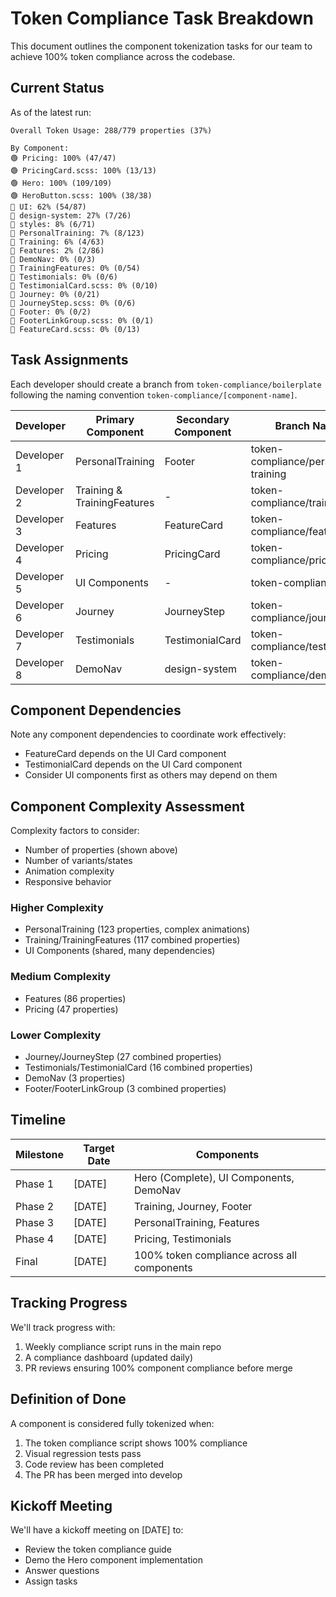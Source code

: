 # Token Compliance Task Breakdown

This document outlines the component tokenization tasks for our team to achieve 100% token compliance across the codebase.

## Current Status

As of the latest run:

```
Overall Token Usage: 288/779 properties (37%)

By Component:
🟢 Pricing: 100% (47/47)
🟢 PricingCard.scss: 100% (13/13)
🟢 Hero: 100% (109/109)
🟢 HeroButton.scss: 100% (38/38)
🔴 UI: 62% (54/87)
🔴 design-system: 27% (7/26)
🔴 styles: 8% (6/71)
🔴 PersonalTraining: 7% (8/123)
🔴 Training: 6% (4/63)
🔴 Features: 2% (2/86)
🔴 DemoNav: 0% (0/3)
🔴 TrainingFeatures: 0% (0/54)
🔴 Testimonials: 0% (0/6)
🔴 TestimonialCard.scss: 0% (0/10)
🔴 Journey: 0% (0/21)
🔴 JourneyStep.scss: 0% (0/6)
🔴 Footer: 0% (0/2)
🔴 FooterLinkGroup.scss: 0% (0/1)
🔴 FeatureCard.scss: 0% (0/13)
```

## Task Assignments

Each developer should create a branch from `token-compliance/boilerplate` following the naming convention `token-compliance/[component-name]`.

| Developer  | Primary Component                | Secondary Component    | Branch Name                      | Props (approx) | Status      |
|------------|----------------------------------|------------------------|----------------------------------|----------------|-------------|
| Developer 1| PersonalTraining                 | Footer                 | token-compliance/personal-training| 125            | In Progress |
| Developer 2| Training & TrainingFeatures      | -                      | token-compliance/training        | 117            | In Progress |
| Developer 3| Features                         | FeatureCard            | token-compliance/features        | 99             | In Progress |
| Developer 4| Pricing                          | PricingCard            | token-compliance/pricing         | 60             | ✅ Complete  |
| Developer 5| UI Components                    | -                      | token-compliance/ui              | 87             | In Progress |
| Developer 6| Journey                          | JourneyStep            | token-compliance/journey         | 27             | In Progress |
| Developer 7| Testimonials                     | TestimonialCard        | token-compliance/testimonials    | 16             | In Progress |
| Developer 8| DemoNav                          | design-system          | token-compliance/demo-nav        | 29             | In Progress |

## Component Dependencies

Note any component dependencies to coordinate work effectively:

- FeatureCard depends on the UI Card component
- TestimonialCard depends on the UI Card component
- Consider UI components first as others may depend on them

## Component Complexity Assessment

Complexity factors to consider:
- Number of properties (shown above)
- Number of variants/states
- Animation complexity
- Responsive behavior

### Higher Complexity
- PersonalTraining (123 properties, complex animations)
- Training/TrainingFeatures (117 combined properties)
- UI Components (shared, many dependencies)

### Medium Complexity
- Features (86 properties)
- Pricing (47 properties)

### Lower Complexity
- Journey/JourneyStep (27 combined properties)
- Testimonials/TestimonialCard (16 combined properties)
- DemoNav (3 properties)
- Footer/FooterLinkGroup (3 combined properties)

## Timeline

| Milestone | Target Date | Components |
|-----------|-------------|------------|
| Phase 1   | [DATE]      | Hero (Complete), UI Components, DemoNav |
| Phase 2   | [DATE]      | Training, Journey, Footer |
| Phase 3   | [DATE]      | PersonalTraining, Features |
| Phase 4   | [DATE]      | Pricing, Testimonials |
| Final     | [DATE]      | 100% token compliance across all components |

## Tracking Progress

We'll track progress with:

1. Weekly compliance script runs in the main repo
2. A compliance dashboard (updated daily)
3. PR reviews ensuring 100% component compliance before merge

## Definition of Done

A component is considered fully tokenized when:

1. The token compliance script shows 100% compliance
2. Visual regression tests pass
3. Code review has been completed
4. The PR has been merged into develop

## Kickoff Meeting

We'll have a kickoff meeting on [DATE] to:
- Review the token compliance guide
- Demo the Hero component implementation
- Answer questions
- Assign tasks 